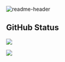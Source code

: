 ![readme-header](https://user-images.githubusercontent.com/116278271/223180404-6f6779e7-4367-442e-a770-08c7f1cbd8d4.png)


## GitHub Status

   ![](https://github-readme-stats-sigma-five.vercel.app/api?username=True-Fantom&layout=compact&show_icons=true&count_private=true&include_all_commits=true&hide_title=true&bg_color=00000000&title_color=2ed14f&icon_color=2ed14f&text_color=808080&border_color=808080)
   
   ![](https://github-readme-stats-sigma-five.vercel.app/api/top-langs/?username=True-Fantom&layout=compact&bg_color=00000000&title_color=2ed14f&text_color=808080&border_color=808080)
